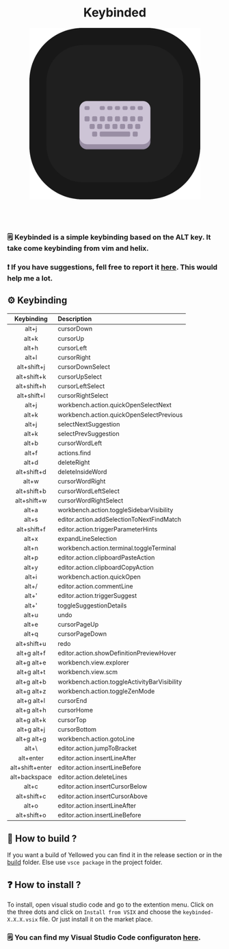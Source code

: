 <div align="center">
	<h1>Keybinded</h1>
</div>

<div align="center">
	<img width="400px" src="./resources/logo.png" alt="">
</div>

<br>

<div align="center">
    <img src="https://img.shields.io/visual-studio-marketplace/r/gael-lopes-da-silva.keybinded?style=for-the-badge&labelColor=000000" alt="">
    <img src="https://img.shields.io/visual-studio-marketplace/d/gael-lopes-da-silva.keybinded?style=for-the-badge&labelColor=000000" alt="">
    <img src="https://img.shields.io/visual-studio-marketplace/v/gael-lopes-da-silva.keybinded?style=for-the-badge&labelColor=000000" alt="">
</div>

<div align="center">
	<a href="./LICENSE.md">
        <img src="https://img.shields.io/badge/license-BSD%203--Clause-blue?style=for-the-badge&labelColor=000000" alt="">
    </a>
</div>

### 🗒️ Keybinded is a simple keybinding based on the ALT key. It take come keybinding from vim and helix.

### ❗ If you have suggestions, fell free to report it [here](https://github.com/Gael-Lopes-Da-Silva/KeybindedVSCode/issues/new/choose). This would help me a lot.

## ⚙️ Keybinding
|   Keybinding    | Description                                  |
| :-------------: | :------------------------------------------- |
|      alt+j      | cursorDown                                   |
|      alt+k      | cursorUp                                     |
|      alt+h      | cursorLeft                                   |
|      alt+l      | cursorRight                                  |
|   alt+shift+j   | cursorDownSelect                             |
|   alt+shift+k   | cursorUpSelect                               |
|   alt+shift+h   | cursorLeftSelect                             |
|   alt+shift+l   | cursorRightSelect                            |
|      alt+j      | workbench.action.quickOpenSelectNext         |
|      alt+k      | workbench.action.quickOpenSelectPrevious     |
|      alt+j      | selectNextSuggestion                         |
|      alt+k      | selectPrevSuggestion                         |
|      alt+b      | cursorWordLeft                               |
|      alt+f      | actions.find                                 |
|      alt+d      | deleteRight                                  |
|   alt+shift+d   | deleteInsideWord                             |
|      alt+w      | cursorWordRight                              |
|   alt+shift+b   | cursorWordLeftSelect                         |
|   alt+shift+w   | cursorWordRightSelect                        |
|      alt+a      | workbench.action.toggleSidebarVisibility     |
|      alt+s      | editor.action.addSelectionToNextFindMatch    |
|   alt+shift+f   | editor.action.triggerParameterHints          |
|      alt+x      | expandLineSelection                          |
|      alt+n      | workbench.action.terminal.toggleTerminal     |
|      alt+p      | editor.action.clipboardPasteAction           |
|      alt+y      | editor.action.clipboardCopyAction            |
|      alt+i      | workbench.action.quickOpen                   |
|      alt+/      | editor.action.commentLine                    |
|      alt+'      | editor.action.triggerSuggest                 |
|      alt+'      | toggleSuggestionDetails                      |
|      alt+u      | undo                                         |
|      alt+e      | cursorPageUp                                 |
|      alt+q      | cursorPageDown                               |
|   alt+shift+u   | redo                                         |
|   alt+g alt+f   | editor.action.showDefinitionPreviewHover     |
|   alt+g alt+e   | workbench.view.explorer                      |
|   alt+g alt+t   | workbench.view.scm                           |
|   alt+g alt+b   | workbench.action.toggleActivityBarVisibility |
|   alt+g alt+z   | workbench.action.toggleZenMode               |
|   alt+g alt+l   | cursorEnd                                    |
|   alt+g alt+h   | cursorHome                                   |
|   alt+g alt+k   | cursorTop                                    |
|   alt+g alt+j   | cursorBottom                                 |
|   alt+g alt+g   | workbench.action.gotoLine                    |
|     alt+\\      | editor.action.jumpToBracket                  |
|    alt+enter    | editor.action.insertLineAfter                |
| alt+shift+enter | editor.action.insertLineBefore               |
|  alt+backspace  | editor.action.deleteLines                    |
|      alt+c      | editor.action.insertCursorBelow              |
|   alt+shift+c   | editor.action.insertCursorAbove              |
|      alt+o      | editor.action.insertLineAfter                |
|   alt+shift+o   | editor.action.insertLineBefore               |

## 🧱 How to build ?
If you want a build of Yellowed you can find it in the release section or in the [build](./build/) folder. Else use `vsce package` in the project folder.

## ❓ How to install ?
To install, open visual studio code and go to the extention menu. Click on the three dots and click on `Install from VSIX` and choose the `keybinded-X.X.X.vsix` file. Or just install it on the market place.

### 🗒️ You can find my Visual Studio Code configuraton [here](https://github.com/Gael-Lopes-Da-Silva/MyVscodeConfig).
